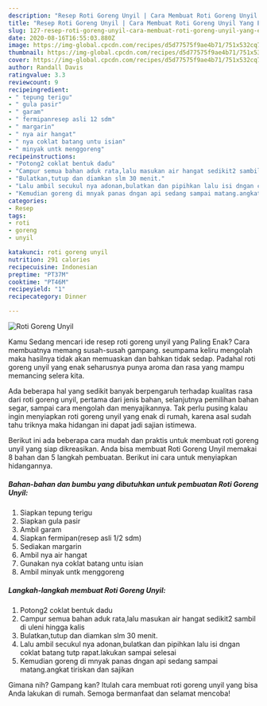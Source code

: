 ```yaml
---
description: "Resep Roti Goreng Unyil | Cara Membuat Roti Goreng Unyil Yang Enak Dan Mudah"
title: "Resep Roti Goreng Unyil | Cara Membuat Roti Goreng Unyil Yang Enak Dan Mudah"
slug: 127-resep-roti-goreng-unyil-cara-membuat-roti-goreng-unyil-yang-enak-dan-mudah
date: 2020-08-16T16:55:03.880Z
image: https://img-global.cpcdn.com/recipes/d5d77575f9ae4b71/751x532cq70/roti-goreng-unyil-foto-resep-utama.jpg
thumbnail: https://img-global.cpcdn.com/recipes/d5d77575f9ae4b71/751x532cq70/roti-goreng-unyil-foto-resep-utama.jpg
cover: https://img-global.cpcdn.com/recipes/d5d77575f9ae4b71/751x532cq70/roti-goreng-unyil-foto-resep-utama.jpg
author: Randall Davis
ratingvalue: 3.3
reviewcount: 9
recipeingredient:
- " tepung terigu"
- " gula pasir"
- " garam"
- " fermipanresep asli 12 sdm"
- " margarin"
- " nya air hangat"
- " nya coklat batang untu isian"
- " minyak untk menggoreng"
recipeinstructions:
- "Potong2 coklat bentuk dadu"
- "Campur semua bahan aduk rata,lalu masukan air hangat sedikit2 sambil di uleni hingga kalis"
- "Bulatkan,tutup dan diamkan slm 30 menit."
- "Lalu ambil secukul nya adonan,bulatkan dan pipihkan lalu isi dngan coklat batang tutp rapat.lakukan sampai selesai"
- "Kemudian goreng di mnyak panas dngan api sedang sampai matang.angkat tiriskan dan sajikan"
categories:
- Resep
tags:
- roti
- goreng
- unyil

katakunci: roti goreng unyil 
nutrition: 291 calories
recipecuisine: Indonesian
preptime: "PT37M"
cooktime: "PT46M"
recipeyield: "1"
recipecategory: Dinner

---
```



![Roti Goreng Unyil](https://img-global.cpcdn.com/recipes/d5d77575f9ae4b71/751x532cq70/roti-goreng-unyil-foto-resep-utama.jpg)

Kamu Sedang mencari ide resep roti goreng unyil yang Paling Enak? Cara membuatnya memang susah-susah gampang. seumpama keliru mengolah maka hasilnya tidak akan memuaskan dan bahkan tidak sedap. Padahal roti goreng unyil yang enak seharusnya punya aroma dan rasa yang mampu memancing selera kita.

Ada beberapa hal yang sedikit banyak berpengaruh terhadap kualitas rasa dari roti goreng unyil, pertama dari jenis bahan, selanjutnya pemilihan bahan segar, sampai cara mengolah dan menyajikannya. Tak perlu pusing kalau ingin menyiapkan roti goreng unyil yang enak di rumah, karena asal sudah tahu triknya maka hidangan ini dapat jadi sajian istimewa.




Berikut ini ada beberapa cara mudah dan praktis untuk membuat roti goreng unyil yang siap dikreasikan. Anda bisa membuat Roti Goreng Unyil memakai 8 bahan dan 5 langkah pembuatan. Berikut ini cara untuk menyiapkan hidangannya.

<!--inarticleads1-->

##### Bahan-bahan dan bumbu yang dibutuhkan untuk pembuatan Roti Goreng Unyil:

1. Siapkan  tepung terigu
1. Siapkan  gula pasir
1. Ambil  garam
1. Siapkan  fermipan(resep asli 1/2 sdm)
1. Sediakan  margarin
1. Ambil  nya air hangat
1. Gunakan  nya coklat batang untu isian
1. Ambil  minyak untk menggoreng




<!--inarticleads2-->

##### Langkah-langkah membuat Roti Goreng Unyil:

1. Potong2 coklat bentuk dadu
1. Campur semua bahan aduk rata,lalu masukan air hangat sedikit2 sambil di uleni hingga kalis
1. Bulatkan,tutup dan diamkan slm 30 menit.
1. Lalu ambil secukul nya adonan,bulatkan dan pipihkan lalu isi dngan coklat batang tutp rapat.lakukan sampai selesai
1. Kemudian goreng di mnyak panas dngan api sedang sampai matang.angkat tiriskan dan sajikan




Gimana nih? Gampang kan? Itulah cara membuat roti goreng unyil yang bisa Anda lakukan di rumah. Semoga bermanfaat dan selamat mencoba!
